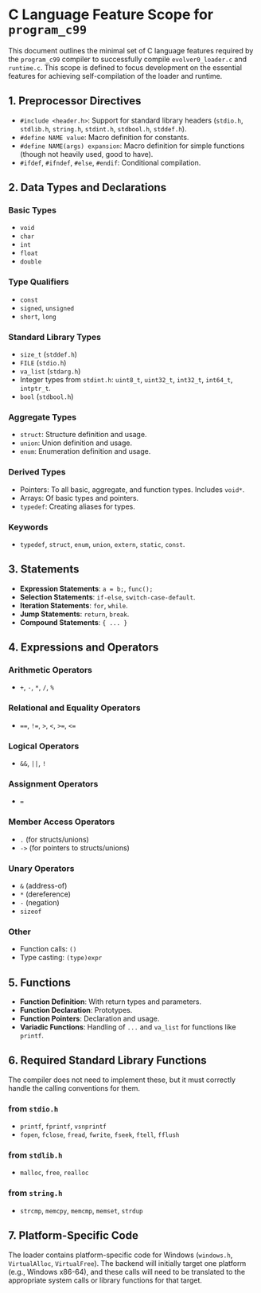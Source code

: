 # C Language Feature Scope for `program_c99`

This document outlines the minimal set of C language features required by the `program_c99` compiler to successfully compile `evolver0_loader.c` and `runtime.c`. This scope is defined to focus development on the essential features for achieving self-compilation of the loader and runtime.

## 1. Preprocessor Directives

- `#include <header.h>`: Support for standard library headers (`stdio.h`, `stdlib.h`, `string.h`, `stdint.h`, `stdbool.h`, `stddef.h`).
- `#define NAME value`: Macro definition for constants.
- `#define NAME(args) expansion`: Macro definition for simple functions (though not heavily used, good to have).
- `#ifdef`, `#ifndef`, `#else`, `#endif`: Conditional compilation.

## 2. Data Types and Declarations

### Basic Types
- `void`
- `char`
- `int`
- `float`
- `double`

### Type Qualifiers
- `const`
- `signed`, `unsigned`
- `short`, `long`

### Standard Library Types
- `size_t` (`stddef.h`)
- `FILE` (`stdio.h`)
- `va_list` (`stdarg.h`)
- Integer types from `stdint.h`: `uint8_t`, `uint32_t`, `int32_t`, `int64_t`, `intptr_t`.
- `bool` (`stdbool.h`)

### Aggregate Types
- `struct`: Structure definition and usage.
- `union`: Union definition and usage.
- `enum`: Enumeration definition and usage.

### Derived Types
- Pointers: To all basic, aggregate, and function types. Includes `void*`.
- Arrays: Of basic types and pointers.
- `typedef`: Creating aliases for types.

### Keywords
- `typedef`, `struct`, `enum`, `union`, `extern`, `static`, `const`.

## 3. Statements

- **Expression Statements**: `a = b;`, `func();`
- **Selection Statements**: `if-else`, `switch-case-default`.
- **Iteration Statements**: `for`, `while`.
- **Jump Statements**: `return`, `break`.
- **Compound Statements**: `{ ... }`

## 4. Expressions and Operators

### Arithmetic Operators
- `+`, `-`, `*`, `/`, `%`

### Relational and Equality Operators
- `==`, `!=`, `>`, `<`, `>=`, `<=`

### Logical Operators
- `&&`, `||`, `!`

### Assignment Operators
- `=`

### Member Access Operators
- `.` (for structs/unions)
- `->` (for pointers to structs/unions)

### Unary Operators
- `&` (address-of)
- `*` (dereference)
- `-` (negation)
- `sizeof`

### Other
- Function calls: `()`
- Type casting: `(type)expr`

## 5. Functions

- **Function Definition**: With return types and parameters.
- **Function Declaration**: Prototypes.
- **Function Pointers**: Declaration and usage.
- **Variadic Functions**: Handling of `...` and `va_list` for functions like `printf`.

## 6. Required Standard Library Functions

The compiler does not need to implement these, but it must correctly handle the calling conventions for them.

### from `stdio.h`
- `printf`, `fprintf`, `vsnprintf`
- `fopen`, `fclose`, `fread`, `fwrite`, `fseek`, `ftell`, `fflush`

### from `stdlib.h`
- `malloc`, `free`, `realloc`

### from `string.h`
- `strcmp`, `memcpy`, `memcmp`, `memset`, `strdup`

## 7. Platform-Specific Code

The loader contains platform-specific code for Windows (`windows.h`, `VirtualAlloc`, `VirtualFree`). The backend will initially target one platform (e.g., Windows x86-64), and these calls will need to be translated to the appropriate system calls or library functions for that target.